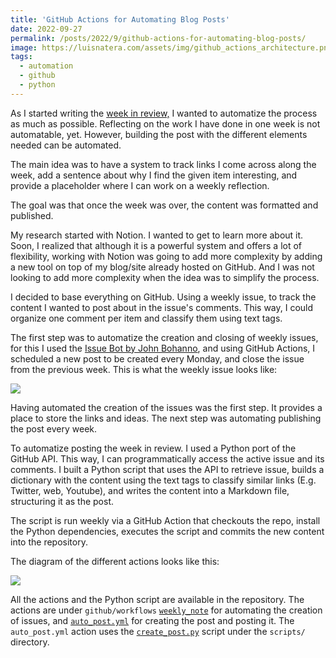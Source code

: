 ```yaml
---
title: 'GitHub Actions for Automating Blog Posts'
date: 2022-09-27
permalink: /posts/2022/9/github-actions-for-automating-blog-posts/
image: https://luisnatera.com/assets/img/github_actions_architecture.png
tags:
  - automation
  - github
  - python
---
```


As I started writing the [week in review,](https://luisnatera.com/tag#weekly) I wanted to automatize the process as much as possible. Reflecting on the work I have done in one week is not automatable, yet. However, building the post with the different elements needed can be automated.

The main idea was to have a system to track links I come across along the week, add a sentence about why I find the given item interesting, and provide a placeholder where I can work on a weekly reflection.

The goal was that once the week was over, the content was formatted and published.

My research started with Notion. I wanted to get to learn more about it. Soon, I realized that although it is a powerful system and offers a lot of flexibility, working with Notion was going to add more complexity by adding a new tool on top of my blog/site already hosted on GitHub. And I was not looking to add more complexity when the idea was to simplify the process.

I decided to base everything on GitHub. Using a weekly issue, to track the content I wanted to post about in the issue's comments. This way, I could organize one comment per item and classify them using text tags.

The first step was to automatize the creation and closing of weekly issues, for this I used the [Issue Bot by John Bohanno](https://github.com/imjohnbo/issue-bot), and using GitHub Actions, I scheduled a new post to be created every Monday, and close the issue from the previous week. This is what the weekly issue looks like:

![]({{site.imgsurl}}weekly_issue_example.png)

Having automated the creation of the issues was the first step. It provides a place to store the links and ideas. The next step was automating publishing the post every week.

To automatize posting the week in review. I used a Python port of the GitHub API. This way, I can programmatically access the active issue and its comments. I built a Python script that uses the API to retrieve issue, builds a dictionary with the content using the text tags to classify similar links (E.g. Twitter, web, Youtube), and writes the content into a Markdown file, structuring it as the post.

The script is run weekly via a GitHub Action that checkouts the repo, install the Python dependencies, executes the script and commits the new content into the repository.

The diagram of the different actions looks like this:

![]({{site.imgsurl}}github_actions_architecture.png)

All the actions and the Python script are available in the repository. The actions are under `github/workflows` [`weekly_note`](https://github.com/nateraluis/luisnatera.com/blob/main/.github/workflows/weekly_note.yml) for automating the creation of issues, and [`auto_post.yml`](https://github.com/nateraluis/luisnatera.com/blob/main/.github/workflows/auto_post.yml) for creating the post and posting it. The `auto_post.yml` action uses the [`create_post.py`](https://github.com/nateraluis/luisnatera.com/blob/main/scripts/create_post.py) script under the `scripts/` directory.
